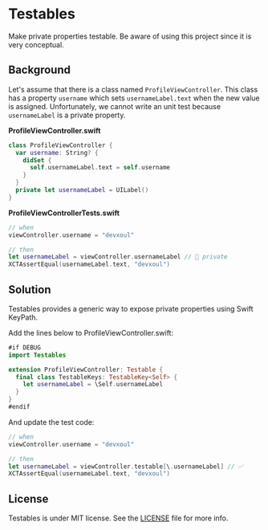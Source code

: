 # Testables

Make private properties testable. Be aware of using this project since it is very conceptual.

## Background

Let's assume that there is a class named `ProfileViewController`. This class has a property `username` which sets `usernameLabel.text` when the new value is assigned. Unfortunately, we cannot write an unit test because `usernameLabel` is a private property.

**ProfileViewController.swift**

```swift
class ProfileViewController {
  var username: String? {
    didSet {
      self.usernameLabel.text = self.username
    }
  }
  private let usernameLabel = UILabel()
}
```

**ProfileViewControllerTests.swift**

```swift
// when
viewController.username = "devxoul"

// then
let usernameLabel = viewController.usernameLabel // 🚫 private
XCTAssertEqual(usernameLabel.text, "devxoul")
```

## Solution

Testables provides a generic way to expose private properties using Swift KeyPath.

Add the lines below to ProfileViewController.swift:

```swift
#if DEBUG
import Testables

extension ProfileViewController: Testable {
  final class TestableKeys: TestableKey<Self> {
    let usernameLabel = \Self.usernameLabel
  }
}
#endif
```

And update the test code:

```swift
// when
viewController.username = "devxoul"

// then
let usernameLabel = viewController.testable[\.usernameLabel] // ✅
XCTAssertEqual(usernameLabel.text, "devxoul")
```

## License

Testables is under MIT license. See the [LICENSE](LICENSE) file for more info.
